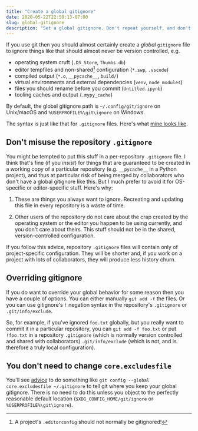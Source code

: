 ```yaml
---
title: "Create a global gitignore"
date: 2020-05-22T22:50:13-07:00
slug: global-gitignore
description: "Set a global gitignore. Don't repeat yourself, and don't inflict your preferences on others."
---
```


If you use git then you should almost certainly create a _global_ `gitignore`
file to ignore things like that should almost never be version controlled, e.g.

 - operating system cruft (`.DS_Store`, `Thumbs.db`)
 - editor tempfiles and non-shared[^1] configuration (`*.swp`, `.vscode`)
 - compiled output (`*.o`, `__pycache__`, `build/`)
 - virtual environments and external dependencies (`venv`, `node_modules`)
 - files you should rename before you commit (`Untitled.ipynb`)
 - tooling caches and output (`.mypy_cache`)

By default, the global gitignore path is `~/.config/git/ignore` on Unix/macOS
and `%USERPROFILE%\git\ignore` on Windows.

The syntax is just like that for `.gitignore` files. Here's what [mine looks
like](https://github.com/williamsmj/dotfiles/blob/master/git/.config/git/ignore).

## Don't misuse the repository `.gitignore`

You might be tempted to put this stuff in a per-repository `.gitignore` file. I
think that's fine (if you _insist_) for things that are guaranteed to be
created in a working copy of a particular repository (e.g. `__pycache__` in a
Python project), and thus at particular risk of being merged by collaborators
who don't have a global gitignore like this. But I much prefer to avoid it for
OS-specific or editor-specific stuff. Here's why:

1. These are things you always want to ignore. Recreating and updating this
   file in every repository is a waste of time.

2. Other users of the repository do not care about the crap created by the
   operating system or the editor you happen to be using currently, and you
   don't care about theirs. This stuff should not be in the shared,
   version-controlled configuration.

If you follow this advice, repository `.gitignore` files will contain only of
project-specific configuration. They will be shorter and, if you work on a
project with lots of collaborators, they will produce less history churn.

## Overriding gitignore

If you do want to override your global behavior for some reason then you have a
couple of options. You can either manually `git add -f` the files. Or you can
use gitignore's `!` negation syntax in the repository's `.gitignore` or
`.git/info/exclude`. 

So, for example, if you've ignored `foo.txt` globally, but you really want to
commit it in a particular repository, you can `git add -f foo.txt` or put
`!foo.txt` in a repository `.gitignore` (which is normally version controlled
and shared with collaborators) `.git/info/exclude` (which is not, and is
therefore a truly local configuration).

## You don't need to change `core.excludesfile`

You'll see
[advice](https://stackoverflow.com/questions/7335420/global-git-ignore) to do
something like `git config --global core.excludesfile ~/.gitignore` to tell git
where you keep your global gitignore. There is no need to do this unless you
object to the perfectly reasonable default location
(`$XDG_CONFIG_HOME/git/ignore` or `%USERPROFILE%\git\ignore`).

[^1]: A project's `.editorconfig` should not normally be gitignored!
